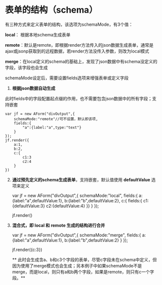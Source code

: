 # 表单的结构（schema）

有三种方式来定义表单的结构，该选项为schemaMode，有3个值：

 **local**： 根据本地schema生成表单

 **remote**：默认是remote，即根据render方法传入的json数据生成表单，通常是ajax或jsonp获取到的远程数据，若render方法没传入参数，则改为local模式

 **merge**：在local定义的schema的基础上，发现了json数据中有schema没定义的字段，该字段也会生成

schemaMode设定后，需要设置fields选项来增强表单或定义字段

1. **根据json数据自动生成**

此时fields中的字段配置起点缀的作用，也不需要包含json数据中的所有字段；支持嵌套

    var jf = new AForm("divOutput",{
        schemaMode:"remote"//可不设置，默认即该项,
        fields:{
            "a":{label:"a",type:"text"}
        }
    });
    jf.render({
        a:1,
        b:2,
        c:{
            c1:3
            c2:4
        }
    })

2. **通过预先定义的schema生成表单**，支持嵌套，默认值使用 **defaultValue** 选项来定义

    var jf = new AForm("divOutput",{
    schemaMode:"local",
    fields:{
        a:{label:"a",defaultValue:1},
        b:{label:"b",defaultValue:2},
        c:{
            fields:{
                c1:{defaultValue:3}
                c2:{defaultValue:4}
            }}
    }
    });

    jf.render()

3. **混合式，即 local 和 remote 生成的结构进行合并**

    var jf = new AForm("divOutput",{
    schemaMode:"merge",
    fields:{
        a:{label:"a",defaultValue:1},
        b:{label:"b",defaultValue:2}
    }
    });

    jf.render({c:3})

    **    此时会生成含a、b和c3个字段的表单，尽管c字段未在schema中定义，但因为使用了merge模式也会生成；另本例子中如果schemaMode不是merge，而是local，则只有a和b两个字段，如果是remote，则只有c一个字段。**

